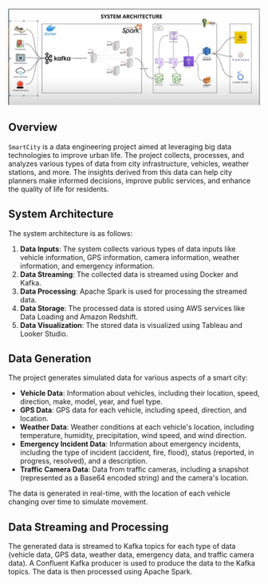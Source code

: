 ![](https://github.com/munna710/smartCity/blob/main/smartCity/images/systemArchitecure.png)
## Overview
`SmartCity` is a data engineering project aimed at leveraging big data technologies to improve urban life. The project collects, processes, and analyzes various types of data from city infrastructure, vehicles, weather stations, and more. The insights derived from this data can help city planners make informed decisions, improve public services, and enhance the quality of life for residents.

## System Architecture
The system architecture is as follows:

1. **Data Inputs**: The system collects various types of data inputs like vehicle information, GPS information, camera information, weather information, and emergency information.
2. **Data Streaming**: The collected data is streamed using Docker and Kafka.
3. **Data Processing**: Apache Spark is used for processing the streamed data.
4. **Data Storage**: The processed data is stored using AWS services like Data Loading and Amazon Redshift.
5. **Data Visualization**: The stored data is visualized using Tableau and Looker Studio.
## Data Generation
The project generates simulated data for various aspects of a smart city:

- **Vehicle Data**: Information about vehicles, including their location, speed, direction, make, model, year, and fuel type.
- **GPS Data**: GPS data for each vehicle, including speed, direction, and location.
- **Weather Data**: Weather conditions at each vehicle's location, including temperature, humidity, precipitation, wind speed, and wind direction.
- **Emergency Incident Data**: Information about emergency incidents, including the type of incident (accident, fire, flood), status (reported, in progress, resolved), and a description.
- **Traffic Camera Data**: Data from traffic cameras, including a snapshot (represented as a Base64 encoded string) and the camera's location.

The data is generated in real-time, with the location of each vehicle changing over time to simulate movement.

## Data Streaming and Processing
The generated data is streamed to Kafka topics for each type of data (vehicle data, GPS data, weather data, emergency data, and traffic camera data). A Confluent Kafka producer is used to produce the data to the Kafka topics. The data is then processed using Apache Spark.
